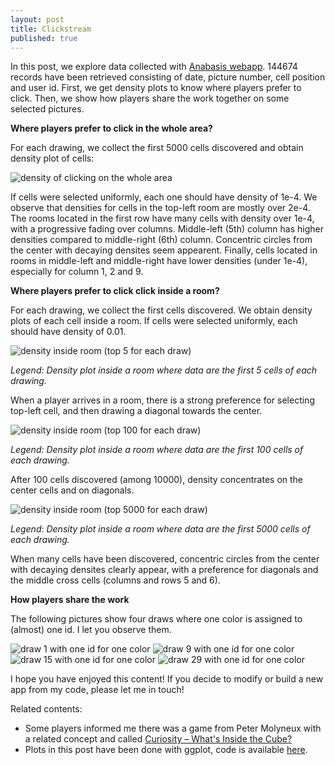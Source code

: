 ```yaml
---
layout: post
title: Clickstream
published: true
---
```


In this post, we explore data collected with <a href="https://ahstat.github.io/Anabasis/" target="_blank">Anabasis webapp</a>. 144674 records have been retrieved consisting of date, picture number, cell position and user id. First, we get density plots to know where players prefer to click. Then, we show how players share the work together on some selected pictures.

**Where players prefer to click in the whole area?**

For each drawing, we collect the first 5000 cells discovered and obtain density plot of cells:

<img src="../images/2015-6-11-Clickstream/whole_top_5000_large.png" alt="density of clicking on the whole area"/>

If cells were selected uniformly, each one should have density of 1e-4. We observe that densities for cells in the top-left room are mostly over 2e-4. The rooms located in the first row have many cells with density over 1e-4, with a progressive fading over columns. Middle-left (5th) column has higher densities compared to middle-right (6th) column. Concentric circles from the center with decaying densites seem appearent. Finally, cells located in rooms in middle-left and middle-right have lower densities (under 1e-4), especially for column 1, 2 and 9.

**Where players prefer to click click inside a room?**

For each drawing, we collect the first cells discovered. We obtain density plots of each cell inside a room. If cells were selected uniformly, each should have density of 0.01.

<img src="../images/2015-6-11-Clickstream/room_top_5_large.png" alt="density inside room (top 5 for each draw)"/>

*Legend: Density plot inside a room where data are the first 5 cells of each drawing.*

When a player arrives in a room, there is a strong preference for selecting top-left cell, and then drawing a diagonal towards the center.

<img src="../images/2015-6-11-Clickstream/room_top_100_large.png" alt="density inside room (top 100 for each draw)"/>

*Legend: Density plot inside a room where data are the first 100 cells of each drawing.*

After 100 cells discovered (among 10000), density concentrates on the center cells and on diagonals.

<img src="../images/2015-6-11-Clickstream/room_top_5000_large.png" alt="density inside room (top 5000 for each draw)"/>

*Legend: Density plot inside a room where data are the first 5000 cells of each drawing.*

When many cells have been discovered, concentric circles from the center with decaying densites clearly appear, with a preference for diagonals and the middle cross cells (columns and rows 5 and 6).

**How players share the work**

The following pictures show four draws where one color is assigned to (almost) one id. I let you observe them.

<img src="../images/2015-6-11-Clickstream/pic_1_large.png" alt="draw 1 with one id for one color"/>

<img src="../images/2015-6-11-Clickstream/pic_9_large.png" alt="draw 9 with one id for one color"/>

<img src="../images/2015-6-11-Clickstream/pic_15_large.png" alt="draw 15 with one id for one color"/>

<img src="../images/2015-6-11-Clickstream/pic_29_large.png" alt="draw 29 with one id for one color"/>

I hope you have enjoyed this content! If you decide to modify or build a new app from my code, please let me in touch!

Related contents:
<ul>
	<li>Some players informed me there was a game from Peter Molyneux with a related concept and called <a href="https://en.wikipedia.org/wiki/Curiosity_%E2%80%93_What%27s_Inside_the_Cube%3F" target="_blank">Curiosity – What's Inside the Cube?</a></li>
	<li>Plots in this post have been done with ggplot, code is available <a href="https://github.com/ahstat/warehouse/blob/master/Anabasis_ggplot.R" target="_blank">here</a>.</li>
</ul>




